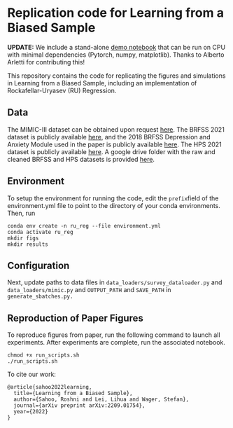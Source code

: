 # Replication code for Learning from a Biased Sample

**UPDATE:** We include a stand-alone [demo notebook](demo.ipynb) that can be run on CPU with minimal dependencies (Pytorch, numpy, matplotlib). Thanks to Alberto Arletti for contributing this!  

This repository contains the code for replicating the figures and simulations in Learning from a Biased Sample, including an implementation of Rockafellar-Uryasev (RU) Regression.

## Data
The MIMIC-III dataset can be obtained upon request [here](https://physionet.org/content/mimiciii/1.4/). The BRFSS 2021 dataset is publicly available [here](https://www.cdc.gov/brfss/annual_data/annual_2021.html), and the 2018 BRFSS Depression and Anxiety Module used in the paper is publicly available [here](https://www.cdc.gov/brfss/questionnaires/modules/category2018.htm). The HPS 2021 dataset is publicly available [here](https://www.census.gov/programs-surveys/household-pulse-survey/datasets.html). A google drive folder with the raw and cleaned BRFSS and HPS datasets is provided [here](https://drive.google.com/drive/folders/1P8dnEGHoBycaVyp9iVcy5gpDc6wroOIh?usp=drive_link).

## Environment
To setup the environment for running the code, edit the ``prefix``field of the environment.yml file to point to the directory of your conda environments. Then, run
```
conda env create -n ru_reg --file environment.yml
conda activate ru_reg
mkdir figs
mkdir results
```

## Configuration
Next, update paths to data files in `data_loaders/survey_dataloader.py` and `data_loaders/mimic.py` and `OUTPUT_PATH` and `SAVE_PATH` in `generate_sbatches.py.`


## Reproduction of Paper Figures
To reproduce figures from paper, run the following command to launch all experiments. After experiments are complete, run the associated notebook.
```
chmod +x run_scripts.sh
./run_scripts.sh
```

To cite our work:
```
@article{sahoo2022learning,
  title={Learning from a Biased Sample},
  author={Sahoo, Roshni and Lei, Lihua and Wager, Stefan},
  journal={arXiv preprint arXiv:2209.01754},
  year={2022}
}
```


